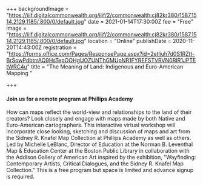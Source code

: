 +++
backgroundImage = "https://iiif.digitalcommonwealth.org/iiif/2/commonwealth:cj82kr380/1587,1514,2129,1185/,800/0/default.jpg"
date = 2021-01-14T17:30:00Z
fee = "Free"
image = "https://iiif.digitalcommonwealth.org/iiif/2/commonwealth:cj82kr380/1587,1514,2129,1185/,800/0/default.jpg"
location = "Online"
publishDate = 2020-11-20T14:43:00Z
registration = "https://forms.office.com/Pages/ResponsePage.aspx?id=2etliuh7d0S1RZtt-BrSowPdbtrrAQ9HsTepOOHgUOZUNThGMUpNR1FYREFSTVRVN0RIR1JPTEtWRC4u"
title = "The Meaning of Land: Indigenous and Euro-American Mapping "

+++
#### Join us for a remote program at Phillips Academy

How can maps reflect the world-view and relationships to the land of their creators? Look closely and engage with maps made by both Native and Euro-American cartographers. This interactive virtual workshop will incorporate close looking, sketching and discussion of maps and art from the Sidney R. Knafel Map Collection at Phillips Academy as well as others. Led by Michelle LeBlanc, Director of Education at the Norman B. Leventhal Map & Education Center at the Boston Public Library in collaboration with the Addison Gallery of American Art inspired by the exhibition, "Wayfinding: Contemporary Artists, Critical Dialogues, and the Sidney R. Knafel Map Collection." This is a free program but space is limited and advance signup is required.